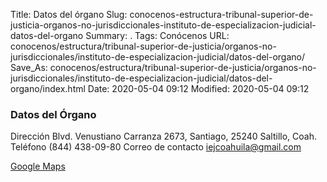 Title: Datos del órgano
Slug: conocenos-estructura-tribunal-superior-de-justicia-organos-no-jurisdiccionales-instituto-de-especializacion-judicial-datos-del-organo
Summary: .
Tags: Conócenos
URL: conocenos/estructura/tribunal-superior-de-justicia/organos-no-jurisdiccionales/instituto-de-especializacion-judicial/datos-del-organo/
Save_As: conocenos/estructura/tribunal-superior-de-justicia/organos-no-jurisdiccionales/instituto-de-especializacion-judicial/datos-del-organo/index.html
Date: 2020-05-04 09:12
Modified: 2020-05-04 09:12



### Datos del Órgano

Dirección		Blvd. Venustiano Carranza 2673, Santiago, 25240 Saltillo, Coah.
Teléfono 		(844) 438-09-80
Correo de contacto	iejcoahuila@gmail.com

[Google Maps](https://goo.gl/maps/o9HhzrEm4GYh7TKeA)




